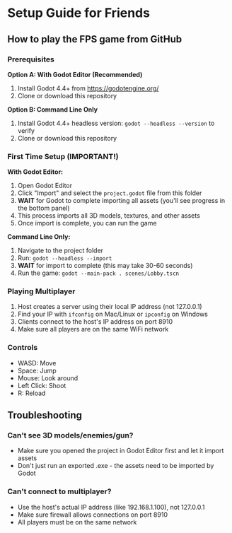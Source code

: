 # Setup Guide for Friends

## How to play the FPS game from GitHub

### Prerequisites
**Option A: With Godot Editor (Recommended)**
1. Install Godot 4.4+ from https://godotengine.org/
2. Clone or download this repository

**Option B: Command Line Only**
1. Install Godot 4.4+ headless version: `godot --headless --version` to verify
2. Clone or download this repository

### First Time Setup (IMPORTANT!)

**With Godot Editor:**
1. Open Godot Editor
2. Click "Import" and select the `project.godot` file from this folder
3. **WAIT** for Godot to complete importing all assets (you'll see progress in the bottom panel)
4. This process imports all 3D models, textures, and other assets
5. Once import is complete, you can run the game

**Command Line Only:**
1. Navigate to the project folder
2. Run: `godot --headless --import` 
3. **WAIT** for import to complete (this may take 30-60 seconds)
4. Run the game: `godot --main-pack . scenes/Lobby.tscn`

### Playing Multiplayer
1. Host creates a server using their local IP address (not 127.0.0.1)
2. Find your IP with `ifconfig` on Mac/Linux or `ipconfig` on Windows
3. Clients connect to the host's IP address on port 8910
4. Make sure all players are on the same WiFi network

### Controls
- WASD: Move
- Space: Jump  
- Mouse: Look around
- Left Click: Shoot
- R: Reload

## Troubleshooting

### Can't see 3D models/enemies/gun?
- Make sure you opened the project in Godot Editor first and let it import assets
- Don't just run an exported .exe - the assets need to be imported by Godot

### Can't connect to multiplayer?
- Use the host's actual IP address (like 192.168.1.100), not 127.0.0.1
- Make sure firewall allows connections on port 8910
- All players must be on the same network